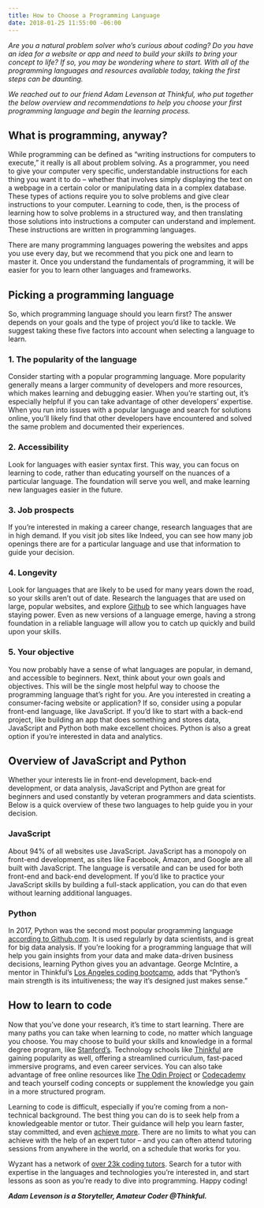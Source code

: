 ```yaml
---
title: How to Choose a Programming Language
date: 2018-01-25 11:55:00 -06:00
---
```


*Are you a natural problem solver who’s curious about coding? Do you have an idea for a website or app and need to build your skills to bring your concept to life? If so, you may be wondering where to start. With all of the programming languages and resources available today, taking the first steps can be daunting.*

*We reached out to our friend Adam Levenson at Thinkful, who put together the below overview and recommendations to help you choose your first programming language and begin the learning process.*

## What is programming, anyway?

While programming can be defined as “writing instructions for computers to execute,” it really is all about problem solving.  As a programmer, you need to give your computer very specific, understandable instructions for each thing you want it to do – whether that involves simply displaying the text on a webpage in a certain color or manipulating data in a complex database. These types of actions require you to solve problems and give clear instructions to your computer. Learning to code, then, is the process of learning how to solve problems in a structured way, and then translating those solutions into instructions a computer can understand and implement. These instructions are written in programming languages.

There are many programming languages powering the websites and apps you use every day, but we recommend that you pick one and learn to master it. Once you understand the fundamentals of programming, it will be easier for you to learn other languages and frameworks.

## Picking a programming language

So, which programming language should you learn first? The answer depends on your goals and the type of project you’d like to tackle. We suggest taking these five factors into account when selecting a language to learn.

### 1. The popularity of the language

Consider starting with a popular programming language. More popularity generally means a larger community of developers and more resources, which makes learning and debugging easier. When you’re starting out, it’s especially helpful if you can take advantage of other developers’ expertise. When you run into issues with a popular language and search for solutions online, you’ll likely find that other developers have encountered and solved the same problem and documented their experiences.

### 2. Accessibility

Look for languages with easier syntax first. This way, you can focus on learning to code, rather than educating yourself on the nuances of a particular language. The foundation will serve you well, and make learning new languages easier in the future.

### 3. Job prospects

If you’re interested in making a career change, research languages that are in high demand. If you visit job sites like Indeed, you can see how many job openings there are for a particular language and use that information to guide your decision.  

### 4. Longevity

Look for languages that are likely to be used for many years down the road, so your skills aren’t out of date. Research the languages that are used on large, popular websites, and explore [Github](https://github.com/) to see which languages have staying power. Even as new versions of a language emerge, having a strong foundation in a reliable language will allow you to catch up quickly and build upon your skills.

### 5. Your objective

You now probably have a sense of what languages are popular, in demand, and accessible to beginners. Next, think about your own goals and objectives.  This will be the single most helpful way to choose the programming language that’s right for you. Are you interested in creating a consumer-facing website or application? If so, consider using a popular front-end language, like JavaScript. If you’d like to start with a back-end project, like building an app that does something and stores data, JavaScript and Python both make excellent choices. Python is also a great option if you’re interested in data and analytics.

## Overview of JavaScript and Python

Whether your interests lie in front-end development, back-end development, or data analysis, JavaScript and Python are great for beginners and used constantly by veteran programmers and data scientists. Below is a quick overview of these two languages to help guide you in your decision.

### JavaScript

About 94% of all websites use JavaScript. JavaScript has a monopoly on front-end development, as sites like Facebook, Amazon, and Google are all built with JavaScript. The language is versatile and can be used for both front-end and back-end development. If you’d like to practice your JavaScript skills by building a full-stack application, you can do that even without learning additional languages.

### Python

In 2017, Python was the second most popular programming language [according to Github.com](https://octoverse.github.com/). It is used regularly by data scientists, and is great for big data analysis. If you’re looking for a programming language that will help you gain insights from your data and make data-driven business decisions, learning Python gives you an advantage. George McIntire, a mentor in Thinkful’s [Los Angeles coding bootcamp](https://www.thinkful.com/bootcamp/los-angeles/), adds that “Python’s main strength is its intuitiveness; the way it’s designed just makes sense.”

## How to learn to code

Now that you’ve done your research, it’s time to start learning. There are many paths you can take when learning to code, no matter which language you choose. You may choose to build your skills and knowledge in a formal degree program, like [Stanford’s](https://scpd.stanford.edu/public/category/courseCategoryCertificateProfile.do?method=load&certificateId=1240861). Technology schools like [Thinkful](https://www.thinkful.com/) are gaining popularity as well, offering a streamlined curriculum, fast-paced immersive programs, and even career services. You can also take advantage of free online resources like [The Odin Project](https://www.theodinproject.com/) or [Codecademy](https://www.codecademy.com/) and teach yourself coding concepts or supplement the knowledge you gain in a more structured program. 

Learning to code is difficult, especially if you’re coming from a non-technical background. The best thing you can do is to seek help from a knowledgeable mentor or tutor. Their guidance will help you learn faster, stay committed, and even [achieve more](https://en.wikipedia.org/wiki/Bloom%27s_2_Sigma_Problem). There are no limits to what you can achieve with the help of an expert tutor – and you can often attend tutoring sessions from anywhere in the world, on a schedule that works for you. 

Wyzant has a network of [over 23k coding tutors](https://www.wyzant.com/coding_tutors.aspx). Search for a tutor with expertise in the languages and technologies you’re interested in, and start lessons as soon as you’re ready to dive into programming. Happy coding!

***Adam Levenson is a Storyteller, Amateur Coder @Thinkful.***